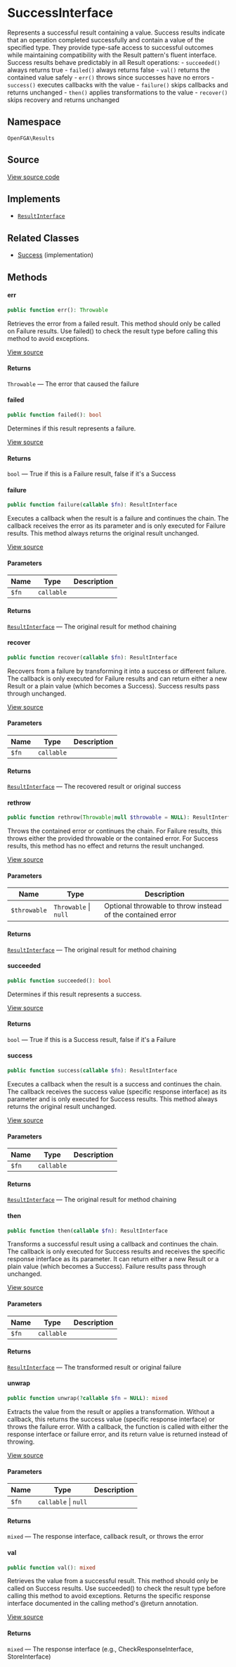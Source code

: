 # SuccessInterface

Represents a successful result containing a value. Success results indicate that an operation completed successfully and contain a value of the specified type. They provide type-safe access to successful outcomes while maintaining compatibility with the Result pattern&#039;s fluent interface. Success results behave predictably in all Result operations: - `succeeded()` always returns true - `failed()` always returns false - `val()` returns the contained value safely - `err()` throws since successes have no errors - `success()` executes callbacks with the value - `failure()` skips callbacks and returns unchanged - `then()` applies transformations to the value - `recover()` skips recovery and returns unchanged

## Namespace
`OpenFGA\Results`

## Source
[View source code](https://github.com/evansims/openfga-php/blob/main/src/Results/SuccessInterface.php)

## Implements
* [`ResultInterface`](ResultInterface.md)

## Related Classes
* [Success](Results/Success.md) (implementation)

## Methods

#### err

```php
public function err(): Throwable
```

Retrieves the error from a failed result. This method should only be called on Failure results. Use failed() to check the result type before calling this method to avoid exceptions.

[View source](https://github.com/evansims/openfga-php/blob/main/src/Results/ResultInterface.php#L71)

#### Returns
`Throwable` — The error that caused the failure
#### failed

```php
public function failed(): bool
```

Determines if this result represents a failure.

[View source](https://github.com/evansims/openfga-php/blob/main/src/Results/ResultInterface.php#L78)

#### Returns
`bool` — True if this is a Failure result, false if it&#039;s a Success
#### failure

```php
public function failure(callable $fn): ResultInterface
```

Executes a callback when the result is a failure and continues the chain. The callback receives the error as its parameter and is only executed for Failure results. This method always returns the original result unchanged.

[View source](https://github.com/evansims/openfga-php/blob/main/src/Results/ResultInterface.php#L89)

#### Parameters
| Name  | Type       | Description |
| ----- | ---------- | ----------- |
| `$fn` | `callable` |             |

#### Returns
[`ResultInterface`](ResultInterface.md) — The original result for method chaining
#### recover

```php
public function recover(callable $fn): ResultInterface
```

Recovers from a failure by transforming it into a success or different failure. The callback is only executed for Failure results and can return either a new Result or a plain value (which becomes a Success). Success results pass through unchanged.

[View source](https://github.com/evansims/openfga-php/blob/main/src/Results/ResultInterface.php#L100)

#### Parameters
| Name  | Type       | Description |
| ----- | ---------- | ----------- |
| `$fn` | `callable` |             |

#### Returns
[`ResultInterface`](ResultInterface.md) — The recovered result or original success
#### rethrow

```php
public function rethrow(Throwable|null $throwable = NULL): ResultInterface
```

Throws the contained error or continues the chain. For Failure results, this throws either the provided throwable or the contained error. For Success results, this method has no effect and returns the result unchanged.

[View source](https://github.com/evansims/openfga-php/blob/main/src/Results/ResultInterface.php#L114)

#### Parameters
| Name         | Type                      | Description                                                |
| ------------ | ------------------------- | ---------------------------------------------------------- |
| `$throwable` | `Throwable` &#124; `null` | Optional throwable to throw instead of the contained error |

#### Returns
[`ResultInterface`](ResultInterface.md) — The original result for method chaining
#### succeeded

```php
public function succeeded(): bool
```

Determines if this result represents a success.

[View source](https://github.com/evansims/openfga-php/blob/main/src/Results/ResultInterface.php#L121)

#### Returns
`bool` — True if this is a Success result, false if it&#039;s a Failure
#### success

```php
public function success(callable $fn): ResultInterface
```

Executes a callback when the result is a success and continues the chain. The callback receives the success value (specific response interface) as its parameter and is only executed for Success results. This method always returns the original result unchanged.

[View source](https://github.com/evansims/openfga-php/blob/main/src/Results/ResultInterface.php#L132)

#### Parameters
| Name  | Type       | Description |
| ----- | ---------- | ----------- |
| `$fn` | `callable` |             |

#### Returns
[`ResultInterface`](ResultInterface.md) — The original result for method chaining
#### then

```php
public function then(callable $fn): ResultInterface
```

Transforms a successful result using a callback and continues the chain. The callback is only executed for Success results and receives the specific response interface as its parameter. It can return either a new Result or a plain value (which becomes a Success). Failure results pass through unchanged.

[View source](https://github.com/evansims/openfga-php/blob/main/src/Results/ResultInterface.php#L144)

#### Parameters
| Name  | Type       | Description |
| ----- | ---------- | ----------- |
| `$fn` | `callable` |             |

#### Returns
[`ResultInterface`](ResultInterface.md) — The transformed result or original failure
#### unwrap

```php
public function unwrap(?callable $fn = NULL): mixed
```

Extracts the value from the result or applies a transformation. Without a callback, this returns the success value (specific response interface) or throws the failure error. With a callback, the function is called with either the response interface or failure error, and its return value is returned instead of throwing.

[View source](https://github.com/evansims/openfga-php/blob/main/src/Results/ResultInterface.php#L159)

#### Parameters
| Name  | Type                     | Description |
| ----- | ------------------------ | ----------- |
| `$fn` | `callable` &#124; `null` |             |

#### Returns
`mixed` — The response interface, callback result, or throws the error
#### val

```php
public function val(): mixed
```

Retrieves the value from a successful result. This method should only be called on Success results. Use succeeded() to check the result type before calling this method to avoid exceptions. Returns the specific response interface documented in the calling method&#039;s @return annotation.

[View source](https://github.com/evansims/openfga-php/blob/main/src/Results/ResultInterface.php#L172)

#### Returns
`mixed` — The response interface (e.g., CheckResponseInterface, StoreInterface)
